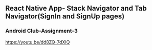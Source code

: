 ## React Native App- Stack Navigator and Tab Navigator(SignIn and SignUp pages)

### Android Club-Assignment-3

https://youtu.be/dd8ZQ-7dXIQ

